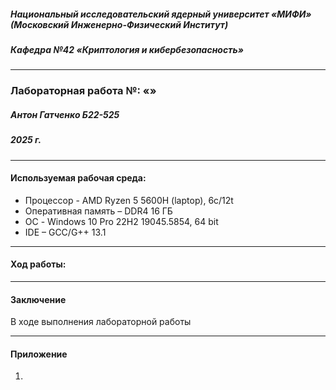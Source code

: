 ##### Национальный исследовательский ядерный университет «МИФИ» (Московский Инженерно-Физический Институт)

##### Кафедра №42 «Криптология и кибербезопасность»

---

### Лабораторная работа №: «»

##### Антон Гатченко Б22-525

##### 2025 г.

---

#### Используемая рабочая среда:

- Процессор - AMD Ryzen 5 5600H (laptop), 6c/12t
- Оперативная память – DDR4 16 ГБ
- ОС - Windows 10 Pro 22H2 19045.5854, 64 bit
- IDE – GCC/G++ 13.1

---

#### Ход работы:



----

#### Заключение

В ходе выполнения лабораторной работы

----

#### Приложение

1. 

